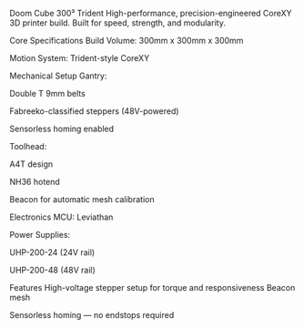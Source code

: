 Doom Cube 300³ Trident
High-performance, precision-engineered CoreXY 3D printer build. Built for speed, strength, and modularity.

 Core Specifications
Build Volume: 300mm x 300mm x 300mm

Motion System: Trident-style CoreXY

 Mechanical Setup
Gantry:

Double T 9mm belts

Fabreeko-classified steppers (48V-powered)

Sensorless homing enabled

Toolhead:

A4T design

NH36 hotend

Beacon for automatic mesh calibration

Electronics
MCU: Leviathan

Power Supplies:

UHP-200-24 (24V rail)

UHP-200-48 (48V rail)

Features
High-voltage stepper setup for torque and responsiveness
Beacon mesh 

Sensorless homing — no endstops required


